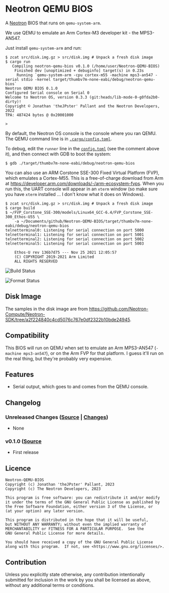 # Neotron QEMU BIOS

A [Neotron](https://github.com/neotron-compute) BIOS that runs on `qemu-system-arm`.

We use QEMU to emulate an Arm Cortex-M3 developer kit - the MPS3-AN547.

Just install `qemu-system-arm` and run:

```console
$ zcat src/disk.img.gz > src/disk.img # Unpack a fresh disk image
$ cargo run
   Compiling neotron-qemu-bios v0.1.0 (/home/user/Neotron-QEMU-BIOS)
    Finished dev [unoptimized + debuginfo] target(s) in 0.23s
     Running `qemu-system-arm -cpu cortex-m55 -machine mps3-an547 -serial stdio -kernel target/thumbv7m-none-eabi/debug/neotron-qemu-bios`
Neotron QEMU BIOS 0.1.0
Configured Serial console on Serial 0
Welcome to Neotron OS, version 0.3.3 (git:heads/lib-mode-0-g0fda2b0-dirty)!
Copyright © Jonathan 'theJPster' Pallant and the Neotron Developers, 2022
TPA: 487424 bytes @ 0x20001000

> 
```

By default, the Neotron OS console is the console where you ran QEMU. The QEMU command line is in [`.cargo/config.toml`](.cargo/config.toml).

To debug, edit the `runner` line in the [`config.toml`](./.cargo/config.toml) (see the comment above it), and then connect with GDB to boot the system:

```console
$ gdb ./target/thumbv7m-none-eabi/debug/neotron-qemu-bios
```

You can also use an ARM Corstone SSE-300 Fixed Virtual Platform (FVP), which emulates a Cortex-M55. This is a free-of-charge download from Arm at https://developer.arm.com/downloads/-/arm-ecosystem-fvps. When you run this, the UART console will appear in an `xterm` window (so make sure you have `xterm` installed ... I don't know what it does on Windows).

```console
$ zcat src/disk.img.gz > src/disk.img # Unpack a fresh disk image
$ cargo build
$ ~/FVP_Corstone_SSE-300/models/Linux64_GCC-6.4/FVP_Corstone_SSE-300_Ethos-U55 \
    -a ~/Documents/github/Neotron-QEMU-BIOS/target/thumbv7m-none-eabi/debug/neotron-qemu-bios
telnetterminal0: Listening for serial connection on port 5000
telnetterminal1: Listening for serial connection on port 5001
telnetterminal2: Listening for serial connection on port 5002
telnetterminal5: Listening for serial connection on port 5003

    Ethos-U rev 136b7d75 --- Nov 25 2021 12:05:57
    (C) COPYRIGHT 2019-2021 Arm Limited
    ALL RIGHTS RESERVED
```

![Build Status](https://github.com/thejpster/neotron-qemu-bios/workflows/Build/badge.svg "Github Action Build Status")

![Format Status](https://github.com/thejpster/neotron-qemu-bios/workflows/Format/badge.svg "Github Action Format Check Status")

## Disk Image

The samples in the disk image are from https://github.com/Neotron-Compute/Neotron-SDK/tree/a2f224840c4cd5076c767e0df2322b10bde24945.

## Compatibility

This BIOS will run on QEMU when set to emulate an Arm MPS3-AN547 (`-machine mps3-an547`), or on the Arm FVP for that platform. I guess it'll run on the real thing, but they're probably very expensive.

## Features

* Serial output, which goes to and comes from the QEMU console.

## Changelog

### Unreleased Changes ([Source](https://github.com/thejpster/neotron-qemu-bios/tree/main) | [Changes](https://github.com/thejpster/neotron-qemu-bios/compare/v0.1.0..main))

* None

### v0.1.0 ([Source](https://github.com/thejpster/neotron-qemu-bios/tree/v0.1.0)

* First release

## Licence

	Neotron-QEMU-BIOS
    Copyright (c) Jonathan 'theJPster' Pallant, 2023
    Copyright (c) The Neotron Developers, 2023

	This program is free software: you can redistribute it and/or modify
    it under the terms of the GNU General Public License as published by
    the Free Software Foundation, either version 3 of the License, or
    (at your option) any later version.

    This program is distributed in the hope that it will be useful,
    but WITHOUT ANY WARRANTY; without even the implied warranty of
    MERCHANTABILITY or FITNESS FOR A PARTICULAR PURPOSE.  See the
    GNU General Public License for more details.

    You should have received a copy of the GNU General Public License
    along with this program.  If not, see <https://www.gnu.org/licenses/>.

## Contribution

Unless you explicitly state otherwise, any contribution intentionally
submitted for inclusion in the work by you shall be licensed as above, without
any additional terms or conditions.
